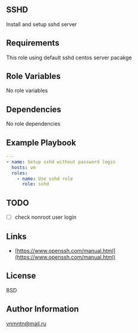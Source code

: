 ## SSHD

Install and setup sshd server

## Requirements

This role using default sshd centos server pacakge

## Role Variables

No role variables

## Dependencies

No role dependencies

## Example Playbook

```yaml
---
- name: Setup sshd without password login
  hosts: vm
  roles:
    - name: Use sshd role
      role: sshd
```

## TODO

- [ ] check nonroot user login

## Links

- [https://www.openssh.com/manual.html](https://www.openssh.com/manual.html)

## License

BSD

## Author Information

<vnmntn@mail.ru>
